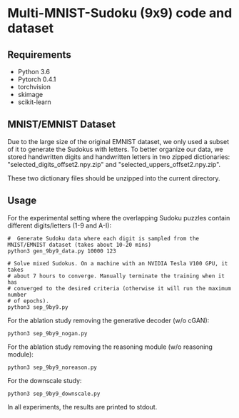 # Multi-MNIST-Sudoku (9x9) code and dataset

## Requirements

- Python 3.6
- Pytorch 0.4.1
- torchvision 
- skimage
- scikit-learn

## MNIST/EMNIST Dataset

Due to the large size of the original EMNIST dataset, we only used a subset of it to generate the Sudokus with letters. To better organize our data, we stored handwritten digits and handwritten letters in two zipped dictionaries: "selected_digits_offset2.npy.zip" and "selected_uppers_offset2.npy.zip".

These two dictionary files should be unzipped into the current directory.

## Usage

For the experimental setting where the overlapping Sudoku puzzles contain different digits/letters (1-9 and A-I):

```
#  Generate Sudoku data where each digit is sampled from the MNIST/EMNIST dataset (takes about 10-20 mins)
python3 gen_9by9_data.py 10000 123 

# Solve mixed Sudokus. On a machine with an NVIDIA Tesla V100 GPU, it takes 
# about 7 hours to converge. Manually terminate the training when it has 
# converged to the desired criteria (otherwise it will run the maximum number 
# of epochs).
python3 sep_9by9.py 

```


For the ablation study removing the generative decoder (w/o cGAN):

```
python3 sep_9by9_nogan.py 

```

For the ablation study removing the reasoning module (w/o reasoning module):

```
python3 sep_9by9_noreason.py

```

For the downscale study:

```
python3 sep_9by9_downscale.py

```

In all experiments, the results are printed to stdout.
